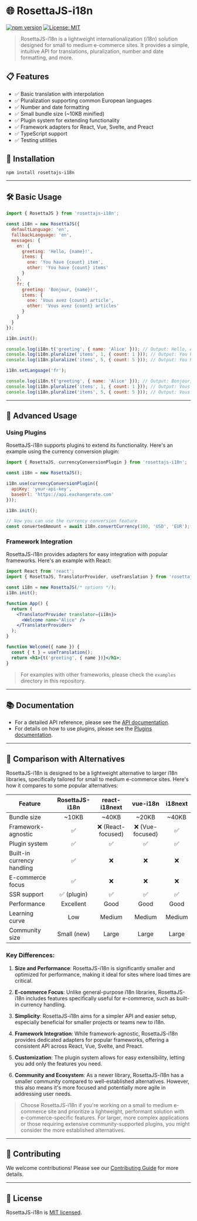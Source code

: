 
# 🌐 RosettaJS-i18n

[![npm version](https://img.shields.io/npm/v/rosettajs-i18n.svg)](https://www.npmjs.com/package/rosettajs-i18n)
[![License: MIT](https://img.shields.io/badge/License-MIT-yellow.svg)](https://opensource.org/licenses/MIT)

> RosettaJS-i18n is a lightweight internationalization (i18n) solution designed for small to medium e-commerce sites. It provides a simple, intuitive API for translations, pluralization, number and date formatting, and more.



## 📋 Features

- ✅ Basic translation with interpolation
- ✅ Pluralization supporting common European languages
- ✅ Number and date formatting
- ✅ Small bundle size (~10KB minified)
- ✅ Plugin system for extending functionality
- ✅ Framework adapters for React, Vue, Svelte, and Preact
- ✅ TypeScript support
- ✅ Testing utilities



## 🚀 Installation

```bash
npm install rosettajs-i18n
```

---

## 🛠️ Basic Usage

```javascript
import { RosettaJS } from 'rosettajs-i18n';

const i18n = new RosettaJS({
  defaultLanguage: 'en',
  fallbackLanguage: 'en',
  messages: {
    en: {
      greeting: 'Hello, {name}!',
      items: {
        one: 'You have {count} item',
        other: 'You have {count} items'
      }
    },
    fr: {
      greeting: 'Bonjour, {name}!',
      items: {
        one: 'Vous avez {count} article',
        other: 'Vous avez {count} articles'
      }
    }
  }
});

i18n.init();

console.log(i18n.t('greeting', { name: 'Alice' })); // Output: Hello, Alice!
console.log(i18n.pluralize('items', 1, { count: 1 })); // Output: You have 1 item
console.log(i18n.pluralize('items', 5, { count: 5 })); // Output: You have 5 items

i18n.setLanguage('fr');

console.log(i18n.t('greeting', { name: 'Alice' })); // Output: Bonjour, Alice!
console.log(i18n.pluralize('items', 1, { count: 1 })); // Output: Vous avez 1 article
console.log(i18n.pluralize('items', 5, { count: 5 })); // Output: Vous avez 5 articles
```

---

## 🔧 Advanced Usage

### Using Plugins

RosettaJS-i18n supports plugins to extend its functionality. Here's an example using the currency conversion plugin:

```javascript
import { RosettaJS, currencyConversionPlugin } from 'rosettajs-i18n';

const i18n = new RosettaJS();

i18n.use(currencyConversionPlugin({
  apiKey: 'your-api-key',
  baseUrl: 'https://api.exchangerate.com'
}));

i18n.init();

// Now you can use the currency conversion feature
const convertedAmount = await i18n.convertCurrency(100, 'USD', 'EUR');
```

### Framework Integration

RosettaJS-i18n provides adapters for easy integration with popular frameworks. Here's an example with React:

```jsx
import React from 'react';
import { RosettaJS, TranslatorProvider, useTranslation } from 'rosettajs-i18n';

const i18n = new RosettaJS(/* options */);
i18n.init();

function App() {
  return (
    <TranslatorProvider translator={i18n}>
      <Welcome name="Alice" />
    </TranslatorProvider>
  );
}

function Welcome({ name }) {
  const { t } = useTranslation();
  return <h1>{t('greeting', { name })}</h1>;
}
```

> For examples with other frameworks, please check the `examples` directory in this repository.

---

## 📚 Documentation

- For a detailed API reference, please see the [API documentation](API.md).
- For details on how to use plugins, please see the [Plugins documentation](PLUGINS.md).

---

## 🔄 Comparison with Alternatives

RosettaJS-i18n is designed to be a lightweight alternative to larger i18n libraries, specifically tailored for small to medium e-commerce sites. Here's how it compares to some popular alternatives:

| Feature | RosettaJS-i18n | react-i18next | vue-i18n | i18next |
|---------|:--------------:|:--------------:|:--------:|:-------:|
| Bundle size | ~10KB | ~40KB | ~20KB | ~40KB |
| Framework-agnostic | ✅ | ❌ (React-focused) | ❌ (Vue-focused) | ✅ |
| Plugin system | ✅ | ✅ | ✅ | ✅ |
| Built-in currency handling | ✅ | ❌ | ❌ | ❌ |
| E-commerce focus | ✅ | ❌ | ❌ | ❌ |
| SSR support | ✅ (plugin) | ✅ | ✅ | ✅ |
| Performance | Excellent | Good | Good | Good |
| Learning curve | Low | Medium | Medium | Medium |
| Community size | Small (new) | Large | Large | Large |

### Key Differences:

1. **Size and Performance**: RosettaJS-i18n is significantly smaller and optimized for performance, making it ideal for sites where load times are critical.

2. **E-commerce Focus**: Unlike general-purpose i18n libraries, RosettaJS-i18n includes features specifically useful for e-commerce, such as built-in currency handling.

3. **Simplicity**: RosettaJS-i18n aims for a simpler API and easier setup, especially beneficial for smaller projects or teams new to i18n.

4. **Framework Integration**: While framework-agnostic, RosettaJS-i18n provides dedicated adapters for popular frameworks, offering a consistent API across React, Vue, Svelte, and Preact.

5. **Customization**: The plugin system allows for easy extensibility, letting you add only the features you need.

6. **Community and Ecosystem**: As a newer library, RosettaJS-i18n has a smaller community compared to well-established alternatives. However, this also means it's more focused and potentially more agile in addressing user needs.

> Choose RosettaJS-i18n if you're working on a small to medium e-commerce site and prioritize a lightweight, performant solution with e-commerce-specific features. For larger, more complex applications or those requiring extensive community-supported plugins, you might consider the more established alternatives.

---

## 🤝 Contributing

We welcome contributions! Please see our [Contributing Guide](CONTRIBUTING.md) for more details.

---

## 📄 License

RosettaJS-i18n is [MIT licensed](LICENSE).
```
